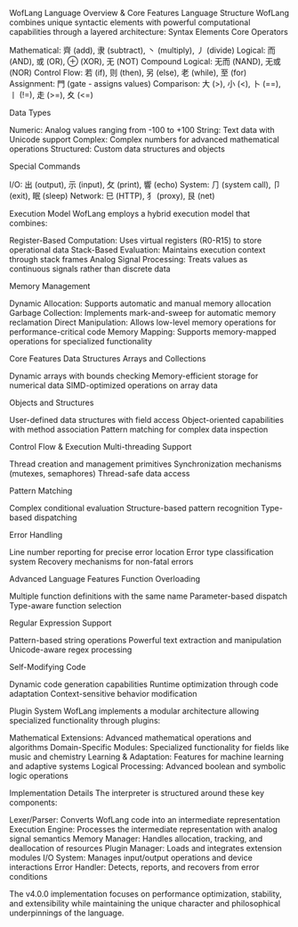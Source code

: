 WofLang Language Overview & Core Features
Language Structure
WofLang combines unique syntactic elements with powerful computational capabilities through a layered architecture:
Syntax Elements
Core Operators

Mathematical: 齊 (add), 隶 (subtract), 丶 (multiply), 丿 (divide)
Logical: 而 (AND), 或 (OR), ⊕ (XOR), 无 (NOT)
Compound Logical: 无‍而 (NAND), 无‍或 (NOR)
Control Flow: 若 (if), 则 (then), 另 (else), 老 (while), 至 (for)
Assignment: 門 (gate - assigns values)
Comparison: 大 (>), 小 (<), 卜 (==), 丨 (!=), 走 (>=), 夊 (<=)

Data Types

Numeric: Analog values ranging from -100 to +100
String: Text data with Unicode support
Complex: Complex numbers for advanced mathematical operations
Structured: Custom data structures and objects

Special Commands

I/O: 出 (output), ⽰ (input), ⺙ (print), 響 (echo)
System: ⺆ (system call), 卩 (exit), 眠 (sleep)
Network: ⺒ (HTTP), ⺨ (proxy), 艮 (net)

Execution Model
WofLang employs a hybrid execution model that combines:

Register-Based Computation: Uses virtual registers (R0-R15) to store operational data
Stack-Based Evaluation: Maintains execution context through stack frames
Analog Signal Processing: Treats values as continuous signals rather than discrete data

Memory Management

Dynamic Allocation: Supports automatic and manual memory allocation
Garbage Collection: Implements mark-and-sweep for automatic memory reclamation
Direct Manipulation: Allows low-level memory operations for performance-critical code
Memory Mapping: Supports memory-mapped operations for specialized functionality

Core Features
Data Structures
Arrays and Collections

Dynamic arrays with bounds checking
Memory-efficient storage for numerical data
SIMD-optimized operations on array data

Objects and Structures

User-defined data structures with field access
Object-oriented capabilities with method association
Pattern matching for complex data inspection

Control Flow & Execution
Multi-threading Support

Thread creation and management primitives
Synchronization mechanisms (mutexes, semaphores)
Thread-safe data access

Pattern Matching

Complex conditional evaluation
Structure-based pattern recognition
Type-based dispatching

Error Handling

Line number reporting for precise error location
Error type classification system
Recovery mechanisms for non-fatal errors

Advanced Language Features
Function Overloading

Multiple function definitions with the same name
Parameter-based dispatch
Type-aware function selection

Regular Expression Support

Pattern-based string operations
Powerful text extraction and manipulation
Unicode-aware regex processing

Self-Modifying Code

Dynamic code generation capabilities
Runtime optimization through code adaptation
Context-sensitive behavior modification

Plugin System
WofLang implements a modular architecture allowing specialized functionality through plugins:

Mathematical Extensions: Advanced mathematical operations and algorithms
Domain-Specific Modules: Specialized functionality for fields like music and chemistry
Learning & Adaptation: Features for machine learning and adaptive systems
Logical Processing: Advanced boolean and symbolic logic operations

Implementation Details
The interpreter is structured around these key components:

Lexer/Parser: Converts WofLang code into an intermediate representation
Execution Engine: Processes the intermediate representation with analog signal semantics
Memory Manager: Handles allocation, tracking, and deallocation of resources
Plugin Manager: Loads and integrates extension modules
I/O System: Manages input/output operations and device interactions
Error Handler: Detects, reports, and recovers from error conditions

The v4.0.0 implementation focuses on performance optimization, stability, and extensibility while maintaining the unique character and philosophical underpinnings of the language.